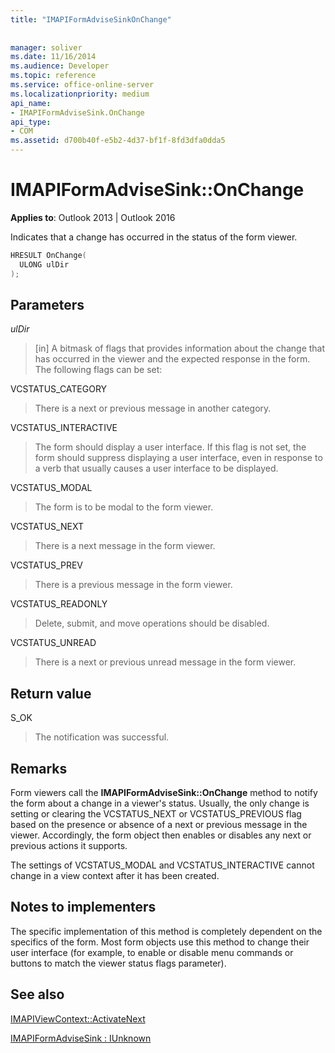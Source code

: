 ```yaml
---
title: "IMAPIFormAdviseSinkOnChange"
 
 
manager: soliver
ms.date: 11/16/2014
ms.audience: Developer
ms.topic: reference
ms.service: office-online-server
ms.localizationpriority: medium
api_name:
- IMAPIFormAdviseSink.OnChange
api_type:
- COM
ms.assetid: d700b40f-e5b2-4d37-bf1f-8fd3dfa0dda5
---
```


# IMAPIFormAdviseSink::OnChange

  
  
**Applies to**: Outlook 2013 | Outlook 2016 
  
Indicates that a change has occurred in the status of the form viewer. 
  
```cpp
HRESULT OnChange(
  ULONG ulDir
);
```

## Parameters

 _ulDir_
  
> [in] A bitmask of flags that provides information about the change that has occurred in the viewer and the expected response in the form. The following flags can be set:
    
VCSTATUS_CATEGORY 
  
> There is a next or previous message in another category. 
    
VCSTATUS_INTERACTIVE 
  
> The form should display a user interface. If this flag is not set, the form should suppress displaying a user interface, even in response to a verb that usually causes a user interface to be displayed. 
    
VCSTATUS_MODAL 
  
> The form is to be modal to the form viewer. 
    
VCSTATUS_NEXT 
  
> There is a next message in the form viewer. 
    
VCSTATUS_PREV 
  
> There is a previous message in the form viewer. 
    
VCSTATUS_READONLY 
  
> Delete, submit, and move operations should be disabled. 
    
VCSTATUS_UNREAD 
  
> There is a next or previous unread message in the form viewer.
    
## Return value

S_OK 
  
> The notification was successful.
    
## Remarks

Form viewers call the **IMAPIFormAdviseSink::OnChange** method to notify the form about a change in a viewer's status. Usually, the only change is setting or clearing the VCSTATUS_NEXT or VCSTATUS_PREVIOUS flag based on the presence or absence of a next or previous message in the viewer. Accordingly, the form object then enables or disables any next or previous actions it supports. 
  
The settings of VCSTATUS_MODAL and VCSTATUS_INTERACTIVE cannot change in a view context after it has been created.
  
## Notes to implementers

The specific implementation of this method is completely dependent on the specifics of the form. Most form objects use this method to change their user interface (for example, to enable or disable menu commands or buttons to match the viewer status flags parameter).
  
## See also



[IMAPIViewContext::ActivateNext](imapiviewcontext-activatenext.md)
  
[IMAPIFormAdviseSink : IUnknown](imapiformadvisesinkiunknown.md)


